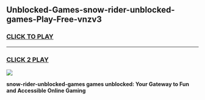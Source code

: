 
## Unblocked-Games-snow-rider-unblocked-games-Play-Free-vnzv3
<h3>
<a href="https://premium76.site?title=snow-rider-unblocked-games&ref=10A">CLICK TO PLAY</a></h3>
<hr>

<h3>
<a href="https://premium76.site?title=snow-rider-unblocked-games&ref=10A">CLICK 2 PLAY</a>
  
</h3>

<a href="https://premium76.site?title=snow-rider-unblocked-games&ref=10A"><img src="https://clearcache.store/games.png"></a>


**snow-rider-unblocked-games games unblocked: Your Gateway to Fun and Accessible Online Gaming**
